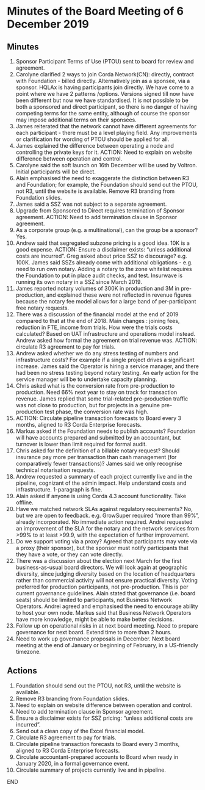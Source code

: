 # Minutes of the Board Meeting of 6 December 2019

## Minutes

1. Sponsor Participant Terms of Use (PTOU) sent to board for review and agreement.
2. Carolyne clarified 2 ways to join Corda Network(CN): directly, contract with Foundation - billed directly.
Alternatively join as a sponsee, via a sponsor. HQLAx is having participants join directly. We have come to a point 
where we have 2 patterns /options. Versions signed till now have been different but now we have standardised. It is not 
possible to be both a sponsored and direct participant, so there is no danger of having competing terms for the same 
entity, although of course the sponsor may impose additional terms on their sponsees.
3. James reiterated that the network cannot have different agreements for each participant - there must be a level playing 
field. Any improvements or clarification for wording of PTOU should be applied for all.
4. James explained the difference between operating a node and controlling the private keys for it. ACTION: Need to 
explain on website difference between operation and control. 
5. Carolyne said the soft launch on 16th December will be used by Voltron. Initial participants will be direct.
6. Alain emphasised the need to exaggerate the distinction between R3 and Foundation; for example, the Foundation should 
send out the PTOU, not R3, until the website is available. Remove R3 branding from Foundation slides.
7. James said a SSZ was not subject to a separate agreement.
8. Upgrade from Sponsored to Direct requires termination of Sponsor agreement. ACTION: Need to add termination clause 
in Sponsor agreement.
9. As a corporate group (e.g. a multinational), can the group be a sponsor? Yes.
10. Andrew said that segregated subzone pricing is a good idea. 10K is a good expense. ACTION: Ensure a disclaimer 
exists: “unless additional costs are incurred”. Greg asked about price SSZ to discourage? e.g. 100K. James said SSZs 
already come with additional obligations - e.g. need to run own notary. Adding a notary to the zone whitelist requires 
the Foundation to put in place audit checks, and test. Insurwave is running its own notary in a SSZ since March 2019.
11. James reported notary volumes of 300K in production and 3M in pre-production, and explained these were not reflected 
in revenue figures because the notary fee model allows for a large band of per-participant free notary requests.
12. There was a discussion of the financial model at the end of 2019 compared to that at the end of 2018. Main changes : 
joining fees, reduction in FTE, income from trials. How were the trials costs 
calculated? Based on UAT infrastructure and operations model instead. Andrew asked how formal the agreement on trial 
revenue was. ACTION: circulate R3 agreement to pay for trials.
13. Andrew asked whether we do any stress testing of numbers and infrastructure costs? For example if a single project 
drives a significant increase. James said the Operator is hiring a service manager, and there had been no stress testing 
beyond notary testing. An early action for the service manager will be to undertake capacity planning.
14. Chris asked what is the conversion rate from pre-production to production. Need 66% next year to stay on track for 
transaction revenue. James replied that some trial-related pre-production traffic was not close to production, but for 
projects in a genuine pre-production test phase, the conversion rate was high.
15. ACTION: Circulate pipeline transaction forecasts to Board every 3 months, aligned to R3 Corda Enterprise forecasts.
16. Markus asked if the Foundation needs to publish accounts? Foundation will have accounts prepared and submitted by 
an accountant, but turnover is lower than limit required for formal audit.
17. Chris asked for the definition of a billable notary request? Should insurance pay more per transaction than cash 
management (for comparatively fewer transactions)? James said we only recognise technical notarisation requests. 
18. Andrew requested a summary of each project currently live and in the pipeline, cognizant of the admin impact. Help 
understand costs and infrastructure. 1-paragraph is fine. 
19. Alain asked if anyone is using Corda 4.3 account functionality. Take offline.
20. Have we matched network SLAs against regulatory requirements? No, but we are open to feedback. e.g. GrowSuper 
required “more than 99%”, already incorporated. No immediate action required. Andrei requested an improvement of the 
SLA for the notary and the network services from >99% to at least >99.9, with the expectation of further improvement.
21. Do we support voting via a proxy? Agreed that participants may vote via a proxy (their sponsor), but the sponsor must 
notify participants that they have a vote, or they can vote directly.
22. There was a discussion about the election next March for the first business-as-usual board directors. We will look again at 
geographic diversity, since judging diversity based on the location of headquarters rather than commercial activity will 
not ensure practical diversity. Voting preferred for production participants, not pre-production. This is per current 
governance guidelines. Alain stated that governance (i.e. board seats) should be limited to participants, not 
Business Network Operators. Andrei agreed and emphasised the need to encourage ability to host your own node. 
Markus said that Business Network Operators have more knowledge, might be able to make better decisions.
23. Follow up on operational risks in at next board meeting. Need to prepare governance for next board. Extend 
time to more than 2 hours.
24. Need to work up governance proposals in December. Next board meeting at the end of January or beginning of February, 
in a US-friendly timezone.

## Actions

1. Foundation should send out the PTOU, not R3, until the website is available. 
2. Remove R3 branding from Foundation slides.
3. Need to explain on website difference between operation and control. 
4. Need to add termination clause in Sponsor agreement.
5. Ensure a disclaimer exists for SSZ pricing: “unless additional costs are incurred”.
6. Send out a clean copy of the Excel financial model.
7. Circulate R3 agreement to pay for trials.
8. Circulate pipeline transaction forecasts to Board every 3 months, aligned to R3 Corda Enterprise forecasts.
9. Circulate accountant-prepared accounts to Board when ready in January 2020, in a formal governance event.
10. Circulate summary of projects currently live and in pipeline.

END
